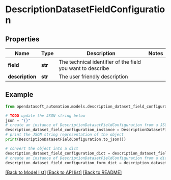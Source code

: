 # DescriptionDatasetFieldConfiguration


## Properties

Name | Type | Description | Notes
------------ | ------------- | ------------- | -------------
**field** | **str** | The technical identifier of the field you want to describe | 
**description** | **str** | The user friendly description | 

## Example

```python
from opendatasoft_automation.models.description_dataset_field_configuration import DescriptionDatasetFieldConfiguration

# TODO update the JSON string below
json = "{}"
# create an instance of DescriptionDatasetFieldConfiguration from a JSON string
description_dataset_field_configuration_instance = DescriptionDatasetFieldConfiguration.from_json(json)
# print the JSON string representation of the object
print(DescriptionDatasetFieldConfiguration.to_json())

# convert the object into a dict
description_dataset_field_configuration_dict = description_dataset_field_configuration_instance.to_dict()
# create an instance of DescriptionDatasetFieldConfiguration from a dict
description_dataset_field_configuration_form_dict = description_dataset_field_configuration.from_dict(description_dataset_field_configuration_dict)
```
[[Back to Model list]](../README.md#documentation-for-models) [[Back to API list]](../README.md#documentation-for-api-endpoints) [[Back to README]](../README.md)


